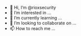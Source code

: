 - 👋 Hi, I’m @rioxsecurity
- 👀 I’m interested in ...
- 🌱 I’m currently learning ...
- 💞️ I’m looking to collaborate on ...
- 📫 How to reach me ...

<!---
rioxsecurity/rioxsecurity is a ✨ special ✨ repository because its `README.md` (this file) appears on your GitHub profile.
You can click the Preview link to take a look at your changes.
--->
